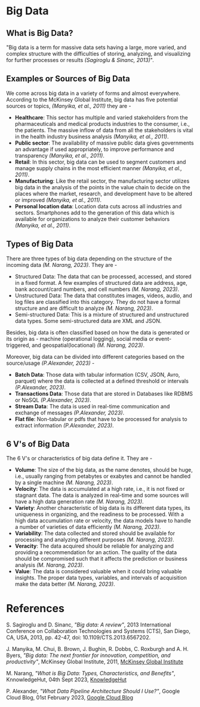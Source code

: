 # Big Data

## What is Big Data?

"Big data is a term for massive data sets having a large, more varied, and complex structure with the difficulties of storing, analyzing, and visualizing for further processes or results *(Sagiroglu & Sinanc, 2013)*". 

## Examples or Sources of Big Data

We come across big data in a variety of forms and almost everywhere. According to the McKinsey Global Institute, big data has five potential sources or topics, *(Manyika, et al., 2011)* they are -  
- **Healthcare**: This sector has multiple and varied stakeholders from the pharmaceuticals and medical products industries to the consumer, i.e., the patients. The massive inflow of data from all the stakeholders is vital in the health industry business analysis *(Manyika, et al., 2011)*.
- **Public sector**: The availability of massive public data gives governments an advantage if used appropriately, to improve performance and transparency *(Manyika, et al., 2011)*. 
- **Retail**: In this sector, big data can be used to segment customers and manage supply chains in the most efficient manner *(Manyika, et al., 2011)*.
- **Manufacturing**: Like the retail sector, the manufacturing sector utilizes big data in the analysis of the points in the value chain to decide on the places where the market, research, and development have to be altered or improved *(Manyika, et al., 2011)*.
- **Personal location data**: Location data cuts across all industries and sectors. Smartphones add to the generation of this data which is available for organizations to analyze their customer behaviors *(Manyika, et al., 2011)*.

## Types of Big Data

There are three types of big data depending on the structure of the incoming data *(M. Narang, 2023)*. They are - 
- Structured Data: The data that can be processed, accessed, and stored in a fixed format. A few examples of structured data are address, age, bank account/card numbers, and cell numbers *(M. Narang, 2023)*.
- Unstructured Data: The data that constitutes images, videos, audio, and log files are classified into this category. They do not have a formal structure and are difficult to analyze *(M. Narang, 2023)*.
- Semi-structured Data: This is a mixture of structured and unstructured data types. Some semi-structured data are XML and JSON.

Besides, big data is often classified based on how the data is generated or its origin as - machine (operational logging), social media or event-triggered, and geospatial(locational) *(M. Narang, 2023)*.

Moreover, big data can be divided into different categories based on the source/usage *(P.Alexander, 2023)* -
- **Batch Data**: Those data with tabular information (CSV, JSON, Avro, parquet) where the data is collected at a defined threshold or intervals *(P.Alexander, 2023)*.
- **Transactions Data**: Those data that are stored in Databases like RDBMS or NoSQL *(P.Alexander, 2023)*.
- **Stream Data**: The data is used in real-time communication and exchange of messages *(P.Alexander, 2023)*.
- **Flat file**: Non-tabular or pdfs that have to be processed for analysis to extract information *(P.Alexander, 2023)*.

## 6 V's of Big Data

The 6 V's or characteristics of big data define it. They are - 
- **Volume**: The size of the big data, as the name denotes, should be huge, i.e., usually ranging from petabytes or exabytes and cannot be handled by a single machine *(M. Narang, 2023)*. 
- **Velocity**: The data is accumulated at a high rate, i.e., it is not fixed or stagnant data. The data is analyzed in real-time and some sources will have a high data generation rate *(M. Narang, 2023)*.
- **Variety**: Another characteristic of big data is its different data types, its uniqueness in organizing, and the readiness to be processed. With a high data accumulation rate or velocity, the data models have to handle a number of varieties of data efficiently *(M. Narang, 2023)*.
- **Variability**: The data collected and stored should be available for processing and analyzing different purposes *(M. Narang, 2023)*. 
- **Veracity**: The data acquired should be reliable for analyzing and providing a recommendation for an action. The quality of the data should be compromised such that it affects the prediction or business analysis *(M. Narang, 2023)*.
- **Value**: The data is considered valuable when it could bring valuable insights. The proper data types, variables, and intervals of acquisition make the data better *(M. Narang, 2023)*.

# References

S. Sagiroglu and D. Sinanc, *"Big data: A review"*, 2013 International Conference on Collaboration Technologies and Systems (CTS), San Diego, CA, USA, 2013, pp. 42-47, doi: 10.1109/CTS.2013.6567202.

J. Manyika, M. Chui, B. Brown, J. Bughin, R. Dobbs, C. Roxburgh and A. H. Byers, *"Big data: The next frontier for innovation, competition, and productivity"*, McKinsey Global Institute, 2011, 
[McKinsey Global Institute](http://www.mckinsey.com/~/media/McKinsey/dotcom/Insights%20and%20pubs/MGI/Research/Technology%20and%20Innovation/Big%20Data/MGI-big-data-full-report.ashx/)

M. Narang, *"What is Big Data: Types, Characteristics, and Benefits"*, KnnowledgeHut, 04th Sept 2023, 
[KnowledgeHut](https://www.knowledgehut.com/blog/big-data/types-of-big-data#what-is-big-data?%C2%A0)

P. Alexander, *"What Data Pipeline Architecture Should I Use?"*, Google Cloud Blog, 01st February 2023,
[Google Cloud Blog](https://cloud.google.com/blog/topics/developers-practitioners/what-data-pipeline-architecture-should-i-use/)
